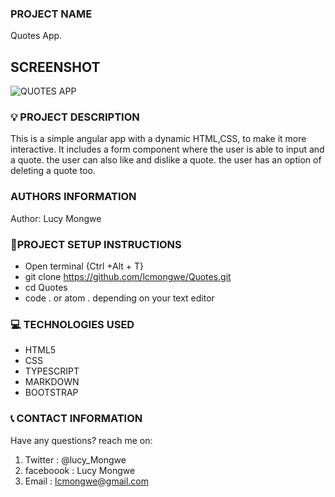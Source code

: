 ### PROJECT NAME

Quotes App.

## SCREENSHOT

![QUOTES APP]()

### :bulb: PROJECT DESCRIPTION

This is a simple angular app with a dynamic HTML,CSS, to make it more interactive. It includes a form component where the user is able to input and a quote. the user can also like and dislike a quote. the user has an option of deleting a quote too.

### AUTHORS INFORMATION

Author: Lucy Mongwe

### :pushpin:PROJECT SETUP INSTRUCTIONS

- Open terminal {Ctrl +Alt + T}
- git clone https://github.com/lcmongwe/Quotes.git
- cd Quotes
- code . or atom . depending on your text editor

### :computer: TECHNOLOGIES USED

- HTML5
- CSS
- TYPESCRIPT
- MARKDOWN
- BOOTSTRAP

### :telephone_receiver: CONTACT INFORMATION

Have any questions? reach me on:

1. Twitter : @lucy_Mongwe
2. faceboook : Lucy Mongwe
3. Email : lcmongwe@gmail.com
